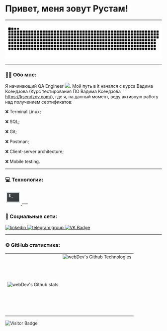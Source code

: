 # Привет, меня зовут Рустам!

---
<p align="center">
 <img width="600" src="resources/snake.svg" alt="snake"/>
</p>

---

### :man_technologist: Обо мне:

Я начинающий QA Engineer <img src="https://media.giphy.com/media/WUlplcMpOCEmTGBtBW/giphy.gif" width="30px">. Мой путь в it начался с курса Вадима Ксендзова (Курс тестирования ПО Вадима Ксендзова https://ksendzov.com/), где я, на данный момент, веду активную работу над получением сертификатов:

:x: Terminal Linux;

:x: SQL;

:x: Git;

:x: Postman;

:x: Client-server architecture;

:x: Mobile testing.

---
### 💻 Технологии:
  <a href="https://github.com/ronin-in-fire/Terminal">
    <img src="https://github.com/ronin-in-fire/ronin-in-fire/blob/main/resources/terminal.svg" title="Terminal" alt="Terminal" width="50" height="50"/>
  </a>
 <!--<a href="https://github.com/ronin-in-fire/Git">
    <img src="https://github.com/ronin-in-fire/ronin-in-fire/blob/main/resources/terminal.svg" title="Terminal" alt="Terminal" width="50" height="50"/>
  </a>
  -->
---

### 🤝 Социальные сети:
  <div id="badges">
    <a href="https://www.linkedin.com/in/rustam-aflyatunov/" target="_blank">
      <img src="https://cdn-icons-png.flaticon.com/512/2504/2504799.png" width="40" height="40" alt="linkedin" />
    </a>
    <a href="https://t.me/Rustam_0208" target="_blank">
      <img src="https://cdn-icons-png.flaticon.com/512/2111/2111646.png" width="40" height="40" alt="telegram group" />
    </a>
    <a href="https://vk.com/bcaa1996" target="_blank">
      <img src="https://cdn-icons-png.flaticon.com/512/145/145813.png" width="40" height="40" alt="VK Badge"/>
    </a>
  </div>
  
---

### ⚙️ GitHub статистика:

<table>
  <tr>
    <td>
      <img align="left" src="http://github-readme-streak-stats.herokuapp.com?user=ronin-in-fire&theme=dark&background=000000" alt="webDev's Github stats" />
    </td>
    <td>
      <img height="195px" align="right" alt="webDev's Github Technologies" src="https://github-readme-stats-sigma-five.vercel.app/api/top-langs/?username=ronin-in-fire&layout=compact&theme=vision-friendly-dark" />
    </td>
  </tr>
</table>

![Visitor Badge](https://visitor-badge.laobi.icu/badge?page_id=ronin-in-fire)
